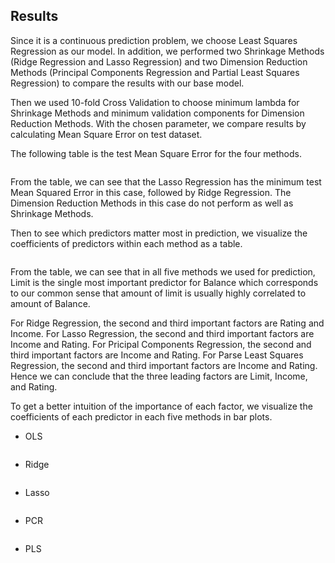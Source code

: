 ## Results

 Since it is a continuous prediction problem, we choose Least Squares Regression as our model. In addition, we performed two Shrinkage Methods (Ridge Regression and Lasso Regression) and two Dimension Reduction Methods (Principal Components Regression and Partial Least Squares Regression) to compare the results with our base model. 

Then we used 10-fold Cross Validation to choose minimum lambda for Shrinkage Methods and minimum validation components for Dimension Reduction Methods. With the chosen parameter, we compare results by calculating Mean Square Error on test dataset.

The following table is the test Mean Square Error for the four methods.

![<img src="https://github.com/ziao1/stat159-fall2016-project2/raw/master/images/test-MSE.png">](https://github.com/ziao1/stat159-fall2016-project2/raw/master/images/test-MSE.png)

From the table, we can see that the Lasso Regression has the minimum test Mean Squared Error in this case, followed by Ridge Regression. The Dimension Reduction Methods in this case do not perform as well as Shrinkage Methods.

Then to see which predictors matter most in prediction, we visualize the coefficients of predictors within each method as a table.

![<img src="https://github.com/ziao1/stat159-fall2016-project2/raw/master/images/coefficients-values.png">](https://github.com/ziao1/stat159-fall2016-project2/raw/master/images/coefficients-values.png)

From the table, we can see that in all five methods we used for prediction, Limit is the single most important predictor for Balance which corresponds to our common sense that amount of limit is usually highly correlated to amount of Balance. 

For Ridge Regression, the second and third important factors are Rating and Income. For Lasso Regression, the second and third important factors are Income and Rating. For Pricipal Components Regression, the second and third important factors are Income and Rating. For Parse Least Squares Regression, the second and third important factors are Income and Rating. Hence we can conclude that the three leading factors are Limit, Income, and Rating.


To get a better intuition of the importance of each factor, we visualize the coefficients of each predictor in each five methods in bar plots.

* OLS

![<img src="https://github.com/ziao1/stat159-fall2016-project2/raw/master/images/OLS.png">](https://github.com/ziao1/stat159-fall2016-project2/raw/master/images/OLS.png)

* Ridge

![<img src="https://github.com/ziao1/stat159-fall2016-project2/raw/master/images/Ridge.png">](https://github.com/ziao1/stat159-fall2016-project2/raw/master/images/Ridge.png)

* Lasso

![<img src="https://github.com/ziao1/stat159-fall2016-project2/raw/master/images/Lasso.png">](https://github.com/ziao1/stat159-fall2016-project2/raw/master/images/Lasso.png)

* PCR

![<img src="https://github.com/ziao1/stat159-fall2016-project2/raw/master/images/PCR.png">](https://github.com/ziao1/stat159-fall2016-project2/raw/master/images/PCR.png)

* PLS

![<img src="https://github.com/ziao1/stat159-fall2016-project2/raw/master/images/PLS.png">](https://github.com/ziao1/stat159-fall2016-project2/raw/master/images/PLS.png)






